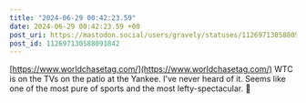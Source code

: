 ```yaml
---
title: "2024-06-29 00:42:23.59"
date: 2024-06-29 00:42:23.59 +00
post_uri: https://mastodon.social/users/gravely/statuses/112697130588091842
post_id: 112697130588091842
---
```

[https://www.worldchasetag.com/](https://www.worldchasetag.com/) WTC is on the TVs on the patio at the Yankee. I've never heard of it. Seems like one of the most pure of sports and the most lefty-spectacular. 🏃


